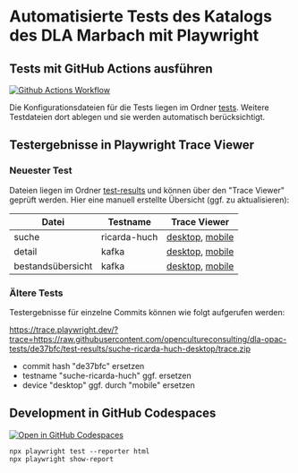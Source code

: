 # Automatisierte Tests des Katalogs des DLA Marbach mit Playwright

## Tests mit GitHub Actions ausführen

[![Github Actions Workflow](https://github.com/opencultureconsulting/dla-opac-tests/actions/workflows/playwright.yml/badge.svg)](https://github.com/opencultureconsulting/dla-opac-tests/actions/workflows/playwright.yml)

Die Konfigurationsdateien für die Tests liegen im Ordner [tests](tests). Weitere Testdateien dort ablegen und sie werden automatisch berücksichtigt.

## Testergebnisse in Playwright Trace Viewer

### Neuester Test

Dateien liegen im Ordner [test-results](test-results) und können über den "Trace Viewer" geprüft werden. Hier eine manuell erstellte Übersicht (ggf. zu aktualisieren):

| Datei    | Testname           | Trace Viewer |
| -------- | ------------------ | ------------ |
| suche    | ricarda-huch       | [desktop](https://trace.playwright.dev/?trace=https://raw.githubusercontent.com/opencultureconsulting/dla-opac-tests/refs/heads/main/test-results/suche-ricarda-huch-desktop/trace.zip), [mobile](https://trace.playwright.dev/?trace=https://raw.githubusercontent.com/opencultureconsulting/dla-opac-tests/refs/heads/main/test-results/suche-ricarda-huch-mobile/trace.zip) |
| detail   | kafka              | [desktop](https://trace.playwright.dev/?trace=https://raw.githubusercontent.com/opencultureconsulting/dla-opac-tests/refs/heads/main/test-results/detail-kafka-desktop/trace.zip), [mobile](https://trace.playwright.dev/?trace=https://raw.githubusercontent.com/opencultureconsulting/dla-opac-tests/refs/heads/main/test-results/detail-kafka-mobile/trace.zip) |
| bestandsübersicht   | kafka              | [desktop](https://trace.playwright.dev/?trace=https://raw.githubusercontent.com/opencultureconsulting/dla-opac-tests/refs/heads/main/test-results/bestandsübersicht-kafka-desktop/trace.zip), [mobile](https://trace.playwright.dev/?trace=https://raw.githubusercontent.com/opencultureconsulting/dla-opac-tests/refs/heads/main/test-results/bestandsübersicht-kafka-mobile/trace.zip) |

### Ältere Tests

Testergebnisse für einzelne Commits können wie folgt aufgerufen werden:

https://trace.playwright.dev/?trace=https://raw.githubusercontent.com/opencultureconsulting/dla-opac-tests/de37bfc/test-results/suche-ricarda-huch-desktop/trace.zip

* commit hash "de37bfc" ersetzen
* testname "suche-ricarda-huch" ggf. ersetzen
* device "desktop" ggf. durch "mobile" ersetzen

## Development in GitHub Codespaces

[![Open in GitHub Codespaces](https://github.com/codespaces/badge.svg)](https://codespaces.new/opencultureconsulting/dla-opac-tests)

```
npx playwright test --reporter html
npx playwright show-report
```
